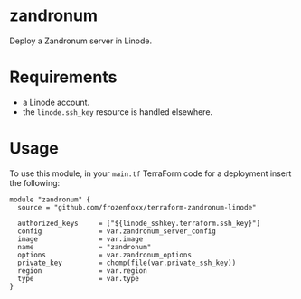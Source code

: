# zandronum

 Deploy a Zandronum server in Linode.

# Requirements

* a Linode account.
* the `linode.ssh_key` resource is handled elsewhere.

# Usage

To use this module, in your `main.tf` TerraForm code for a deployment insert the following:

``` code
module "zandronum" {
  source = "github.com/frozenfoxx/terraform-zandronum-linode"

  authorized_keys     = ["${linode_sshkey.terraform.ssh_key}"]
  config              = var.zandronum_server_config
  image               = var.image
  name                = "zandronum"
  options             = var.zandronum_options
  private_key         = chomp(file(var.private_ssh_key))
  region              = var.region
  type                = var.type
}
```
